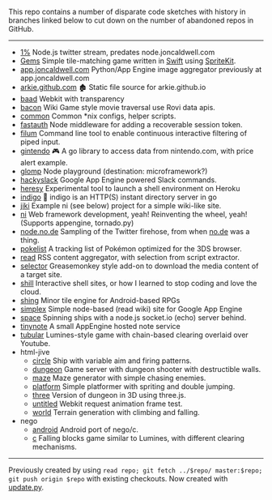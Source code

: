 This repo contains a number of disparate code sketches with history in branches linked below to cut down on the number of abandoned repos in GitHub.

<hr>

 - [1%](https://github.com/arkie/proto/tree/1%25)
   Node.js twitter stream, predates node.joncaldwell.com
 - [Gems](https://github.com/arkie/proto/tree/Gems)
   Simple tile-matching game written in [Swift](https://developer.apple.com/swift/) using [SpriteKit](https://developer.apple.com/library/ios/documentation/GraphicsAnimation/Conceptual/SpriteKit_PG/Introduction/Introduction.html).
 - [app.joncaldwell.com](https://github.com/arkie/proto/tree/app.joncaldwell.com)
   Python/App Engine image aggregator previously at app.joncaldwell.com
 - [arkie.github.com](https://github.com/arkie/proto/tree/arkie.github.com)
   🏚 Static file source for arkie.github.io
 - [baad](https://github.com/arkie/proto/tree/baad)
   Webkit with transparency
 - [bacon](https://github.com/arkie/proto/tree/bacon)
   Wiki Game style movie traversal use Rovi data apis.
 - [common](https://github.com/arkie/proto/tree/common)
   Common \*nix configs, helper scripts.
 - [fastauth](https://github.com/arkie/proto/tree/fastauth)
   Node middleware for adding a recoverable session token.
 - [filum](https://github.com/arkie/proto/tree/filum)
   Command line tool to enable continuous interactive filtering of piped input.
 - [gintendo](https://github.com/arkie/proto/tree/gintendo)
   🎮 A go library to access data from nintendo.com, with price alert example.
 - [glomp](https://github.com/arkie/proto/tree/glomp)
   Node playground (destination: microframework?)
 - [hackyslack](https://github.com/arkie/proto/tree/hackyslack)
   Google App Engine powered Slack commands.
 - [heresy](https://github.com/arkie/proto/tree/heresy)
   Experimental tool to launch a shell environment on Heroku
 - [indigo](https://github.com/arkie/proto/tree/indigo)
   🍇 indigo is an HTTP(S) instant directory server in go
 - [jiki](https://github.com/arkie/proto/tree/jiki)
   Example ni (see below) project for a simple wiki-like site.
 - [ni](https://github.com/arkie/proto/tree/ni)
   Web framework development, yeah! Reinventing the wheel, yeah! (Supports appengine, tornado.py)
 - [node.no.de](https://github.com/arkie/proto/tree/node.no.de)
   Sampling of the Twitter firehose, from when [no.de](http://no.de) was a thing.
 - [pokelist](https://github.com/arkie/proto/tree/pokelist)
   A tracking list of Pokémon optimized for the 3DS browser.
 - [read](https://github.com/arkie/proto/tree/read)
   RSS content aggregator, with selection from script extractor.
 - [selector](https://github.com/arkie/proto/tree/selector)
   Greasemonkey style add-on to download the media content of a target site.
 - [shill](https://github.com/arkie/proto/tree/shill)
   Interactive shell sites, or how I learned to stop coding and love the cloud.
 - [shing](https://github.com/arkie/proto/tree/shing)
   Minor tile engine for Android-based RPGs
 - [simplex](https://github.com/arkie/proto/tree/simplex)
   Simple node-based (read wiki) site for Google App Engine
 - [space](https://github.com/arkie/proto/tree/space)
   Spinning ships with a node.js socket.io (echo) server behind.
 - [tinynote](https://github.com/arkie/proto/tree/tinynote)
   A small AppEngine hosted note service
 - [tubular](https://github.com/arkie/proto/tree/tubular)
   Lumines-style game with chain-based clearing overlaid over Youtube.
 - html-jive
   - [circle](https://github.com/arkie/proto/tree/html-jive/circle) Ship with variable aim and firing patterns.
   - [dungeon](https://github.com/arkie/proto/tree/html-jive/dungeon) Game server with dungeon shooter with destructible walls.
   - [maze](https://github.com/arkie/proto/tree/html-jive/maze) Maze generator with simple chasing enemies.
   - [platform](https://github.com/arkie/proto/tree/html-jive/platform) Simple platformer with spriting and double jumping.
   - [three](https://github.com/arkie/proto/tree/html-jive/three) Version of dungeon in 3D using three.js.
   - [untitled](https://github.com/arkie/proto/tree/html-jive/untitled) Webkit request animation frame test.
   - [world](https://github.com/arkie/proto/tree/html-jive/world) Terrain generation with climbing and falling.
 - nego
   - [android](https://github.com/arkie/proto/tree/nego/android) Android port of nego/c.
   - [c](https://github.com/arkie/proto/tree/nego/c) Falling blocks game similar to Lumines, with different clearing mechanisms.

<hr>

Previously created by using ```read repo; git fetch ../$repo/ master:$repo; git push origin $repo``` with existing checkouts. Now created with [update.py](/update.py).
